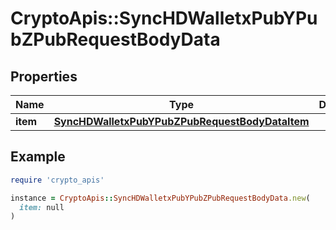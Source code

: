 # CryptoApis::SyncHDWalletxPubYPubZPubRequestBodyData

## Properties

| Name | Type | Description | Notes |
| ---- | ---- | ----------- | ----- |
| **item** | [**SyncHDWalletxPubYPubZPubRequestBodyDataItem**](SyncHDWalletxPubYPubZPubRequestBodyDataItem.md) |  |  |

## Example

```ruby
require 'crypto_apis'

instance = CryptoApis::SyncHDWalletxPubYPubZPubRequestBodyData.new(
  item: null
)
```

